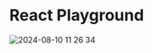 # React Playground



![2024-08-10 11 26 34](https://github.com/user-attachments/assets/b6ac8462-c907-49b3-a031-f21cec793fc2)
